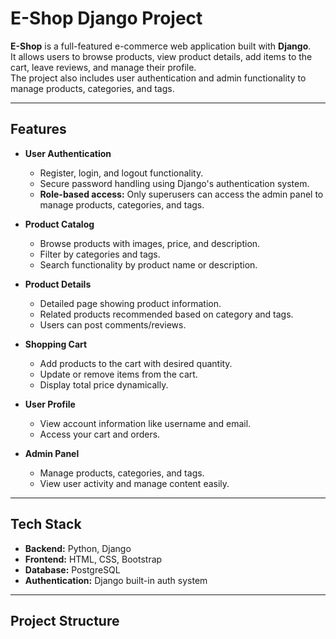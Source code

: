 # E-Shop Django Project

**E-Shop** is a full-featured e-commerce web application built with **Django**.  
It allows users to browse products, view product details, add items to the cart, leave reviews, and manage their profile.  
The project also includes user authentication and admin functionality to manage products, categories, and tags.

---

## **Features**

- **User Authentication**
  - Register, login, and logout functionality.
  - Secure password handling using Django's authentication system.
  - **Role-based access:** Only superusers can access the admin panel to manage products, categories, and tags.


- **Product Catalog**
  - Browse products with images, price, and description.
  - Filter by categories and tags.
  - Search functionality by product name or description.

- **Product Details**
  - Detailed page showing product information.
  - Related products recommended based on category and tags.
  - Users can post comments/reviews.

- **Shopping Cart**
  - Add products to the cart with desired quantity.
  - Update or remove items from the cart.
  - Display total price dynamically.

- **User Profile**
  - View account information like username and email.
  - Access your cart and orders.

- **Admin Panel**
  - Manage products, categories, and tags.
  - View user activity and manage content easily.

---

## **Tech Stack**

- **Backend:** Python, Django  
- **Frontend:** HTML, CSS, Bootstrap  
- **Database:** PostgreSQL  
- **Authentication:** Django built-in auth system  

---

## **Project Structure**

